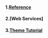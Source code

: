 #### 1.[Reference](https://github.com/bdoffr/odoo/tree/main/Developer/Reference)

#### 2.[Web Services]

#### 3.[Theme Tutorial](https://github.com/bdoffr/odoo/tree/main/Developer/Tutorials)
